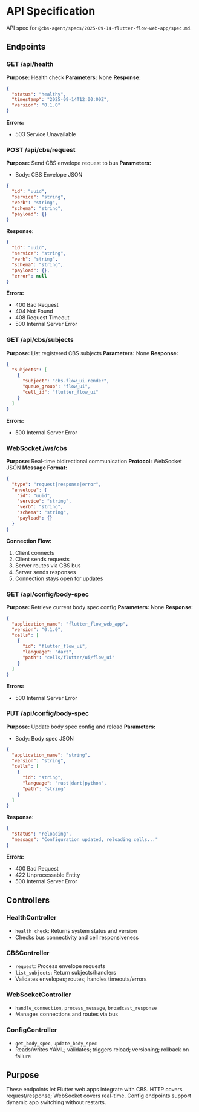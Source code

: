 # API Specification

API spec for `@cbs-agent/specs/2025-09-14-flutter-flow-web-app/spec.md`.

## Endpoints

### GET /api/health
**Purpose:** Health check
**Parameters:** None
**Response:** 
```json
{
  "status": "healthy",
  "timestamp": "2025-09-14T12:00:00Z",
  "version": "0.1.0"
}
```
**Errors:**
- 503 Service Unavailable

### POST /api/cbs/request
**Purpose:** Send CBS envelope request to bus
**Parameters:** 
- Body: CBS Envelope JSON
```json
{
  "id": "uuid",
  "service": "string",
  "verb": "string", 
  "schema": "string",
  "payload": {}
}
```
**Response:**
```json
{
  "id": "uuid",
  "service": "string",
  "verb": "string",
  "schema": "string",
  "payload": {},
  "error": null
}
```
**Errors:**
- 400 Bad Request
- 404 Not Found
- 408 Request Timeout
- 500 Internal Server Error

### GET /api/cbs/subjects
**Purpose:** List registered CBS subjects
**Parameters:** None
**Response:**
```json
{
  "subjects": [
    {
      "subject": "cbs.flow_ui.render",
      "queue_group": "flow_ui",
      "cell_id": "flutter_flow_ui"
    }
  ]
}
```
**Errors:**
- 500 Internal Server Error

### WebSocket /ws/cbs
**Purpose:** Real-time bidirectional communication
**Protocol:** WebSocket JSON
**Message Format:**
```json
{
  "type": "request|response|error",
  "envelope": {
    "id": "uuid",
    "service": "string", 
    "verb": "string",
    "schema": "string",
    "payload": {}
  }
}
```
**Connection Flow:**
1. Client connects
2. Client sends requests
3. Server routes via CBS bus
4. Server sends responses
5. Connection stays open for updates

### GET /api/config/body-spec
**Purpose:** Retrieve current body spec config
**Parameters:** None
**Response:**
```json
{
  "application_name": "flutter_flow_web_app",
  "version": "0.1.0",
  "cells": [
    {
      "id": "flutter_flow_ui",
      "language": "dart",
      "path": "cells/flutter/ui/flow_ui"
    }
  ]
}
```
**Errors:**
- 500 Internal Server Error

### PUT /api/config/body-spec
**Purpose:** Update body spec config and reload
**Parameters:**
- Body: Body spec JSON
```json
{
  "application_name": "string",
  "version": "string", 
  "cells": [
    {
      "id": "string",
      "language": "rust|dart|python",
      "path": "string"
    }
  ]
}
```
**Response:**
```json
{
  "status": "reloading",
  "message": "Configuration updated, reloading cells..."
}
```
**Errors:**
- 400 Bad Request
- 422 Unprocessable Entity
- 500 Internal Server Error

## Controllers

### HealthController
- `health_check`: Returns system status and version
- Checks bus connectivity and cell responsiveness

### CBSController  
- `request`: Process envelope requests
- `list_subjects`: Return subjects/handlers
- Validates envelopes; routes; handles timeouts/errors

### WebSocketController
- `handle_connection`, `process_message`, `broadcast_response`
- Manages connections and routes via bus

### ConfigController
- `get_body_spec`, `update_body_spec`
- Reads/writes YAML; validates; triggers reload; versioning; rollback on failure

## Purpose

These endpoints let Flutter web apps integrate with CBS. HTTP covers request/response; WebSocket covers real-time. Config endpoints support dynamic app switching without restarts.
